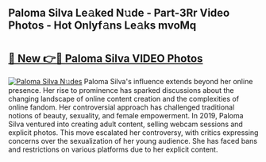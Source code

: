 ## Paloma Silva Le𝚊ked N𝚞de - Part-3Rr Video Photos - Hot Onlyf𝚊ns Le𝚊ks mvoMq

# <h2><a href="http://ac38739.deff.icu/?id=Paloma+Silva">🔗 New 👉🔴 Paloma Silva VIDEO Photos</a></h2>

[![Paloma Silva N𝚞des](https://i.imgur.com/rIISA9y.gif)](http://ac38739.deff.icu/?id=Paloma+Silva)
Paloma Silva's influence extends beyond her online presence. Her rise to prominence has sparked discussions about the changing landscape of online content creation and the complexities of online fandom. Her controversial approach has challenged traditional notions of beauty, sexuality, and female empowerment. In 2019, Paloma Silva ventured into creating adult content, selling webcam sessions and explicit photos. This move escalated her controversy, with critics expressing concerns over the sexualization of her young audience. She has faced bans and restrictions on various platforms due to her explicit content.

